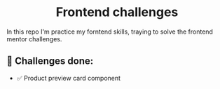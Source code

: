 <h1 align="center">Frontend challenges</h1>

In this repo I'm practice my forntend skills, traying to solve the frontend mentor challenges.

<h2>🎯 Challenges done:</h2>

<ul>
  <li>✅ Product preview card component</li>
</ul>
